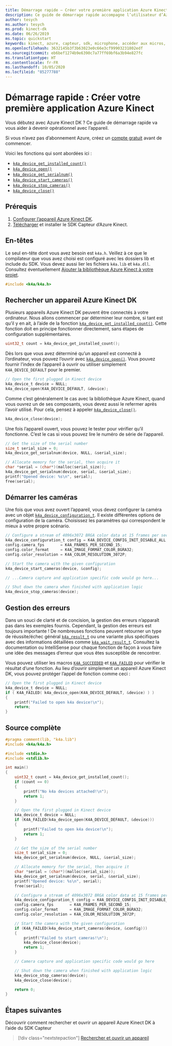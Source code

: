 ```yaml
---
title: Démarrage rapide – Créer votre première application Azure Kinect
description: Ce guide de démarrage rapide accompagne l’utilisateur d’Azure Kinect DK tout au long du processus de création d’une application.
author: tesych
ms.author: tesych
ms.prod: kinect-dk
ms.date: 06/26/2019
ms.topic: quickstart
keywords: kinect, azure, capteur, sdk, microphone, accéder aux micros, données de micro
ms.openlocfilehash: 3632145b3f3b63023e0c66e3cf99903231802edf
ms.sourcegitcommit: eb6bef1274b9e6390c7a77ff69bf6a3b94e827fc
ms.translationtype: HT
ms.contentlocale: fr-FR
ms.lasthandoff: 10/05/2020
ms.locfileid: "85277788"
---
```

# <a name="quickstart-build-your-first-azure-kinect-application"></a>Démarrage rapide : Créer votre première application Azure Kinect

Vous débutez avec Azure Kinect DK ? Ce guide de démarrage rapide va vous aider à devenir opérationnel avec l’appareil.

Si vous n’avez pas d’abonnement Azure, créez un [compte gratuit](https://azure.microsoft.com/free/?WT.mc_id=A261C142F) avant de commencer.

Voici les fonctions qui sont abordées ici :

- [`k4a_device_get_installed_count()`](https://microsoft.github.io/Azure-Kinect-Sensor-SDK/master/group___functions_gaf7d19df0f73f8e4dfaa21e1b4b719ecc.html#gaf7d19df0f73f8e4dfaa21e1b4b719ecc)
- [`k4a_device_open()`](https://microsoft.github.io/Azure-Kinect-Sensor-SDK/master/group___functions_ga3d4eb5dfbf4d576d4978b66ea419f113.html#ga3d4eb5dfbf4d576d4978b66ea419f113)
- [`k4a_device_get_serialnum()`](https://microsoft.github.io/Azure-Kinect-Sensor-SDK/master/group___functions_ga798489af207ff1c99f2285ff6b08bc22.html#ga798489af207ff1c99f2285ff6b08bc22)
- [`k4a_device_start_cameras()`](https://microsoft.github.io/Azure-Kinect-Sensor-SDK/master/group___functions_gaad7a85e1e5471810262442fc4a8e217a.html#gaad7a85e1e5471810262442fc4a8e217a)
- [`k4a_device_stop_cameras()`](https://microsoft.github.io/Azure-Kinect-Sensor-SDK/master/group___functions_ga4fa0e0a011a7105309ad97f081a5d6b8.html#ga4fa0e0a011a7105309ad97f081a5d6b8)
- [`k4a_device_close()`](https://microsoft.github.io/Azure-Kinect-Sensor-SDK/master/group___functions_ga7a3931d9a690b3971caaac83b43f9423.html#ga7a3931d9a690b3971caaac83b43f9423)

## <a name="prerequisites"></a>Prérequis

1. [Configurer l’appareil Azure Kinect DK](set-up-azure-kinect-dk.md).
2. [Télécharger](sensor-sdk-download.md) et installer le SDK Capteur d’Azure Kinect.

## <a name="headers"></a>En-têtes

Le seul en-tête dont vous avez besoin est `k4a.h`. Veillez à ce que le compilateur que vous avez choisi est configuré avec les dossiers lib et include du SDK. Vous devez aussi lier les fichiers `k4a.lib` et `k4a.dll`. Consultez éventuellement [Ajouter la bibliothèque Azure Kinect à votre projet](add-library-to-project.md).

```C
#include <k4a/k4a.h>
```

## <a name="finding-an-azure-kinect-dk-device"></a>Rechercher un appareil Azure Kinect DK

Plusieurs appareils Azure Kinect DK peuvent être connectés à votre ordinateur. Nous allons commencer par déterminer leur nombre, si tant est qu’il y en ait, à l’aide de la fonction [`k4a_device_get_installed_count()`](https://microsoft.github.io/Azure-Kinect-Sensor-SDK/master/group___functions_gaf7d19df0f73f8e4dfaa21e1b4b719ecc.html#gaf7d19df0f73f8e4dfaa21e1b4b719ecc). Cette fonction doit en principe fonctionner directement, sans étapes de configuration supplémentaires.

```C
uint32_t count = k4a_device_get_installed_count();
```

Dès lors que vous avez déterminé qu’un appareil est connecté à l’ordinateur, vous pouvez l’ouvrir avec [`k4a_device_open()`](https://microsoft.github.io/Azure-Kinect-Sensor-SDK/master/group___functions_ga3d4eb5dfbf4d576d4978b66ea419f113.html#ga3d4eb5dfbf4d576d4978b66ea419f113). Vous pouvez fournir l’index de l’appareil à ouvrir ou utiliser simplement `K4A_DEVICE_DEFAULT` pour le premier.

```C
// Open the first plugged in Kinect device
k4a_device_t device = NULL;
k4a_device_open(K4A_DEVICE_DEFAULT, &device);
```
Comme c’est généralement le cas avec la bibliothèque Azure Kinect, quand vous ouvrez un de ses composants, vous devez aussi le refermer après l’avoir utilisé. Pour cela, pensez à appeler [`k4a_device_close()`](https://microsoft.github.io/Azure-Kinect-Sensor-SDK/master/group___functions_ga7a3931d9a690b3971caaac83b43f9423.html#ga7a3931d9a690b3971caaac83b43f9423).

```C
k4a_device_close(device);
```

Une fois l’appareil ouvert, vous pouvez le tester pour vérifier qu’il fonctionne. C’est le cas si vous pouvez lire le numéro de série de l’appareil.

```C
// Get the size of the serial number
size_t serial_size = 0;
k4a_device_get_serialnum(device, NULL, &serial_size);

// Allocate memory for the serial, then acquire it
char *serial = (char*)(malloc(serial_size));
k4a_device_get_serialnum(device, serial, &serial_size);
printf("Opened device: %s\n", serial);
free(serial);
```

## <a name="starting-the-cameras"></a>Démarrer les caméras

Une fois que vous avez ouvert l’appareil, vous devez configurer la caméra avec un objet [`k4a_device_configuration_t`](https://microsoft.github.io/Azure-Kinect-Sensor-SDK/master/structk4a__device__configuration__t.html). Il existe différentes options de configuration de la caméra. Choisissez les paramètres qui correspondent le mieux à votre propre scénario.

```C
// Configure a stream of 4096x3072 BRGA color data at 15 frames per second
k4a_device_configuration_t config = K4A_DEVICE_CONFIG_INIT_DISABLE_ALL;
config.camera_fps       = K4A_FRAMES_PER_SECOND_15;
config.color_format     = K4A_IMAGE_FORMAT_COLOR_BGRA32;
config.color_resolution = K4A_COLOR_RESOLUTION_3072P;

// Start the camera with the given configuration
k4a_device_start_cameras(device, &config);

// ...Camera capture and application specific code would go here...

// Shut down the camera when finished with application logic
k4a_device_stop_cameras(device);
```

## <a name="error-handling"></a>Gestion des erreurs

Dans un souci de clarté et de concision, la gestion des erreurs n’apparaît pas dans les exemples fournis. Cependant, la gestion des erreurs est toujours importante ! De nombreuses fonctions peuvent retourner un type de réussite/échec général [`k4a_result_t`](https://microsoft.github.io/Azure-Kinect-Sensor-SDK/master/group___enumerations_ga4b419a99aa2220b076a4520dc2afd1e5.html#ga4b419a99aa2220b076a4520dc2afd1e5) ou une variante plus spécifiques avec des informations détaillées comme [`k4a_wait_result_t`](https://microsoft.github.io/Azure-Kinect-Sensor-SDK/master/group___enumerations_ga44c7c0c1cfba7c879e9e2da1a869e4ee.html#ga44c7c0c1cfba7c879e9e2da1a869e4ee). Consultez la documentation ou IntelliSense pour chaque fonction de façon à vous faire une idée des messages d’erreur que vous êtes susceptible de rencontrer.

Vous pouvez utiliser les macros [`K4A_SUCCEEDED`](https://microsoft.github.io/Azure-Kinect-Sensor-SDK/master/group___macros_ga8e5b48150bc243c6052793bd830c2fcd.html#ga8e5b48150bc243c6052793bd830c2fcd) et [`K4A_FAILED`](https://microsoft.github.io/Azure-Kinect-Sensor-SDK/master/group___macros_ga7c2e32349135d008b6f836c571d434b4.html#ga7c2e32349135d008b6f836c571d434b4) pour vérifier le résultat d’une fonction. Au lieu d’ouvrir simplement un appareil Azure Kinect DK, vous pouvez protéger l’appel de fonction comme ceci :

```C
// Open the first plugged in Kinect device
k4a_device_t device = NULL;
if ( K4A_FAILED( k4a_device_open(K4A_DEVICE_DEFAULT, &device) ) )
{
    printf("Failed to open k4a device!\n");
    return;
}
```

## <a name="full-source"></a>Source complète

```C
#pragma comment(lib, "k4a.lib")
#include <k4a/k4a.h>

#include <stdio.h>
#include <stdlib.h>

int main()
{
    uint32_t count = k4a_device_get_installed_count();
    if (count == 0)
    {
        printf("No k4a devices attached!\n");
        return 1;
    }

    // Open the first plugged in Kinect device
    k4a_device_t device = NULL;
    if (K4A_FAILED(k4a_device_open(K4A_DEVICE_DEFAULT, &device)))
    {
        printf("Failed to open k4a device!\n");
        return 1;
    }

    // Get the size of the serial number
    size_t serial_size = 0;
    k4a_device_get_serialnum(device, NULL, &serial_size);

    // Allocate memory for the serial, then acquire it
    char *serial = (char*)(malloc(serial_size));
    k4a_device_get_serialnum(device, serial, &serial_size);
    printf("Opened device: %s\n", serial);
    free(serial);

    // Configure a stream of 4096x3072 BRGA color data at 15 frames per second
    k4a_device_configuration_t config = K4A_DEVICE_CONFIG_INIT_DISABLE_ALL;
    config.camera_fps       = K4A_FRAMES_PER_SECOND_15;
    config.color_format     = K4A_IMAGE_FORMAT_COLOR_BGRA32;
    config.color_resolution = K4A_COLOR_RESOLUTION_3072P;

    // Start the camera with the given configuration
    if (K4A_FAILED(k4a_device_start_cameras(device, &config)))
    {
        printf("Failed to start cameras!\n");
        k4a_device_close(device);
        return 1;
    }

    // Camera capture and application specific code would go here

    // Shut down the camera when finished with application logic
    k4a_device_stop_cameras(device);
    k4a_device_close(device);

    return 0;
}

```

## <a name="next-steps"></a>Étapes suivantes

Découvrir comment rechercher et ouvrir un appareil Azure Kinect DK à l’aide du SDK Capteur
> [!div class="nextstepaction"]
>[Rechercher et ouvrir un appareil](find-then-open-device.md)
